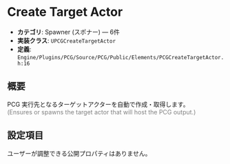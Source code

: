 # Create Target Actor

- **カテゴリ**: Spawner (スポナー) — 6件
- **実装クラス**: `UPCGCreateTargetActor`
- **定義**: `Engine/Plugins/PCG/Source/PCG/Public/Elements/PCGCreateTargetActor.h:16`

## 概要

PCG 実行先となるターゲットアクターを自動で作成・取得します。<br><span style='color:gray'>(Ensures or spawns the target actor that will host the PCG output.)</span>

## 設定項目


ユーザーが調整できる公開プロパティはありません。
